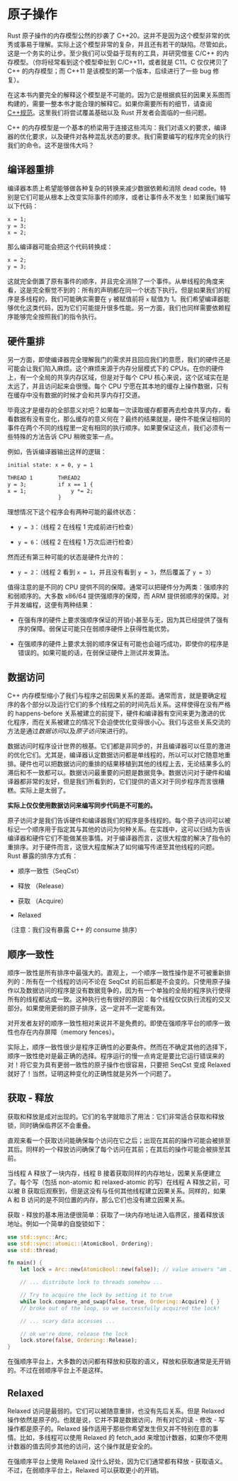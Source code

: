 # 原子操作

Rust 原子操作的内存模型公然的抄袭了 C++20。这并不是因为这个模型非常的优秀或事易于理解。实际上这个模型非常的复杂，并且还有若干的缺陷。尽管如此，这是一个务实的让步。至少我们可以受益于现有的工具，并研究借鉴 C/C++ 的内存模型。（你将经常看到这个模型牵扯到 C/C++11，或者就是 C11。C 仅仅拷贝了 C++ 的内存模型；而 C++11 是该模型的第一个版本，后续进行了一些 bug 修复）。

在这本书内要完全的解释这个模型是不可能的。因为它是根据疯狂的因果关系图而构建的，需要一整本书才能合理的解释它。如果你需要所有的细节，请查阅[C++规范](https://en.cppreference.com/w/cpp/atomic/memory_order)。这里我们将尝试覆盖基础以及 Rust 开发者会面临的一些问题。

C++ 的内存模型是一个基本的桥梁用于连接这些鸿沟：我们对语义的要求，编译器的优化要求，以及硬件对各种混乱状态的要求。我们需要编写的程序完全的执行我们的命令。这不是很伟大吗？

## 编译器重排

编译器本质上希望能够做各种复杂的转换来减少数据依赖和消除 dead code。特别是它们可能从根本上改变实际事件的顺序，或者让事件永不发生！如果我们编写以下代码：

```txt
x = 1;
y = 3;
x = 2;
```

那么编译器可能会把这个代码转换成：

```txt
x = 2;
y = 3;
```

这就完全倒置了原有事件的顺序，并且完全消除了一个事件。从单线程的角度来看，这是完全察觉不到的：所有的声明都在同一个状态下执行。但是如果我们的程序是多线程的，我们可能确实需要在 `y` 被赋值前将 `x` 赋值为 1。我们希望编译器能够优化这类代码，因为它们可能提升很多性能。另一方面，我们也同样需要依赖程序能够完全按照我们的指令执行。

## 硬件重排

另一方面，即使编译器完全理解我门的需求并且回应我们的意愿，我们的硬件还是可能会让我们陷入麻烦。这个麻烦来源于内存分层模式下的 CPUs。在你的硬件上，有一个全局的共享内存区域，但是对于每个 CPU 核心来说，这个区域实在是太远了，并且访问起来会很慢。每个 CPU 宁愿在其本地的缓存上操作数据，只有在缓存中没有数据的时候才会和共享内存打交道。

毕竟这才是缓存的全部意义对吧？如果每一次读取缓存都要再去检查共享内存，看看数据有没有变化，那么缓存的意义何在？最终的结果就是，硬件不能保证相同的事件在两个不同的线程里一定有相同的执行顺序。如果要保证这点，我们必须有一些特殊的方法告诉 CPU 稍微变笨一点。

例如，告诉编译器输出这样的逻辑：

```txt
initial state: x = 0, y = 1

THREAD 1        THREAD2
y = 3;          if x == 1 {
x = 1;              y *= 2;
                }
```

理想情况下这个程序会有两种可能的最终状态：

- `y = 3`：（线程 2 在线程 1 完成前进行检查）

- `y = 6`：（线程 2 在线程 1 万次后进行检查）

然而还有第三种可能的状态是硬件允许的：

- `y = 2`：（线程 2 看到 `x = 1`，并且没有看到 `y = 3`，然后覆盖了 `y = 3`）

值得注意的是不同的 CPU 提供不同的保障。通常可以把硬件分为两类：强顺序的和弱顺序的。大多数 x86/64 提供强顺序的保障，而 ARM 提供弱顺序的保障。对于并发编程，这便有两种结果：

- 在强有序的硬件上要求强顺序保证的开销小甚至与无，因为其已经提供了强有序的保障。弱保证可能只在弱顺序硬件上获得性能优势。

- 在强顺序的硬件上要求太弱的顺序保证有可能也会碰巧成功，即使你的程序是错误的。如果可能的话，在弱保证硬件上测试并发算法。

## 数据访问

C++ 内存模型缩小了我们与程序之前因果关系的差距。通常而言，就是要确定程序的各个部分以及运行它们的多个线程之前的时间先后关系。这样使得在没有严格的 happens-before 关系被建立的前提下，硬件和编译器有空间来更为激进的优化程序，而在关系被建立的情况下会迫使优化变得很小心。我们与这些关系交流的方法是通过*数据访问*以及*原子访问*来进行的。

数据访问时程序设计世界的根基。它们都是非同步的，并且编译器可以任意的激进的优化它们。尤其是，编译器认定数据访问都是单线程的，所以可以对它随意地重排。硬件也可以把数据访问的重排的结果移植到其他的线程上去，无论结果多么的滞后和不一致都可以。数据访问最重要的问题是数据竞争。数据访问对于硬件和编译器都非常的友好，但是我们所看到的，它们提供的语义对于同步程序而言很糟糕。实际上是太弱了。

**实际上仅仅使用数据访问来编写同步代码是不可能的。**

原子访问才是我们告诉硬件和编译器我们的程序是多线程的。每个原子访问可以被标记一个顺序用于指定其与其他的访问为何种关系。在实践中，这可以归结为告诉编译器和硬件它们不能做某些事情。对于编译器而言，这很大程度的解决了指令的重排序。对于硬件而言，这很大程度解决了如何编写传递至其他线程的问题。Rust 暴露的排序方式有：

- 顺序一致性（SeqCst）

- 释放 （Release）

- 获取 （Acquire）

- Relaxed

（注意：我们没有暴露 C++ 的 consume 排序）

## 顺序一致性

顺序一致性是所有排序中最强大的。直观上，一个顺序一致性操作是不可被重新排列的：所有在一个线程的访问不论在 SeqCst 的前后都是不会变的。只使用原子操作以及数据访问的程序是没有数据竞争的，因为有一个单独的全局的程序执行使得所有的线程都达成一致。这种执行也有很好的原因：每个线程仅仅执行流程的交叉部分。如果使用更弱的原子排序，这一定并不一定能有效。

对开发者友好的顺序一致性相对来说并不是免费的。即使在强顺序平台的顺序一致性也存在内存屏障（memory fences）。

实际上，顺序一致性很少是程序正确性的必要条件。然而在不确定其他的选择下，顺序一致性绝对是最正确的选择。程序运行的慢一点肯定是要比它运行错误来的对！将它变为具有更弱一致性的原子操作也很容易，只要把 SeqCst 变成 Relaxed 就好了！当然，证明这种变化的正确性就是另外一个问题了。

## 获取 - 释放

获取和释放是成对出现的。它们的名字就暗示了用法：它们非常适合获取和释放锁，同时确保临界区不会重叠。

直观来看一个获取访问能确保每个访问在它之后；出现在其前的操作可能会被排至其后。同样的一个释放访问确保了每个访问在其前；在其后的操作可能会被排至其前。

当线程 A 释放了一块内存，线程 B 接着获取同样的内存地址，因果关系便建立了。每个写（包括 non-atomic 和 relaxed-atomic 的写）在线程 A 释放之前，可以被 B 获取后观察到，但是这没有与任何其他线程建立因果关系。同样的，如果 A 和 B 访问的是不同位置的内存，那么它们也没有建立因果关系。

获取 - 释放的基本用法便很简单：获取了一块内存地址进入临界区，接着释放该地址。例如一个简单的自旋锁如下：

```rs
use std::sync::Arc;
use std::sync::atomic::{AtomicBool, Ordering};
use std::thread;

fn main() {
    let lock = Arc::new(AtomicBool::new(false)); // value answers "am I locked?"

    // ... distribute lock to threads somehow ...

    // Try to acquire the lock by setting it to true
    while lock.compare_and_swap(false, true, Ordering::Acquire) { }
    // broke out of the loop, so we successfully acquired the lock!

    // ... scary data accesses ...

    // ok we're done, release the lock
    lock.store(false, Ordering::Release);
}
```

在强顺序平台上，大多数的访问都有释放和获取的语义，释放和获取通常是无开销的。不过在弱顺序平台上不是这样。

## Relaxed

Relaxed 访问是最弱的。它们可以被随意重排，也没有先后关系。但是 Relaxed 操作依然是原子的。也就是说，它并不算是数据访问，所有对它的读 - 修改 - 写操作都是原子的。Relaxed 操作适用于那些你希望发生但又并不特别在意的事情。比如，多线程可以使用 Relaxed 的 fetch_add 来增加计数器，如果你不使用计数器的值去同步其他的访问，这个操作就是安全的。

在强顺序平台上使用 Relaxed 没什么好处，因为它们通常都有释放 - 获取语义。不过，在弱顺序平台上，Relaxed 可以获取更小的开销。
